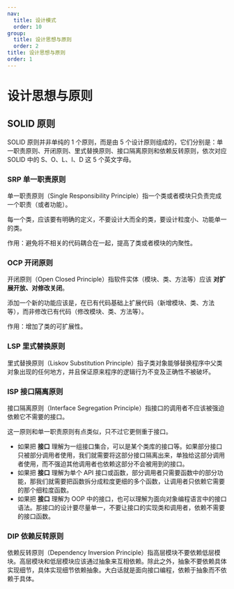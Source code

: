 ```yaml
---
nav:
  title: 设计模式
  order: 10
group:
  title: 设计思想与原则
  order: 2
title: 设计思想与原则
order: 1
---
```


# 设计思想与原则

## SOLID 原则

SOLID 原则并非单纯的 1 个原则，而是由 5 个设计原则组成的，它们分别是：单一职责原则、开闭原则、里式替换原则、接口隔离原则和依赖反转原则，依次对应 SOLID 中的 S、O、L、I、D 这 5 个英文字母。

### SRP 单一职责原则

单一职责原则（Single Responsibility Principle）指一个类或者模块只负责完成一个职责（或者功能）。

每一个类，应该要有明确的定义，不要设计大而全的类，要设计粒度小、功能单一的类。

作用：避免将不相关的代码耦合在一起，提高了类或者模块的内聚性。

### OCP 开闭原则

开闭原则（Open Closed Principle）指软件实体（模块、类、方法等）应该 **对扩展开放、对修改关闭**。

添加一个新的功能应该是，在已有代码基础上扩展代码（新增模块、类、方法等），而非修改已有代码（修改模块、类、方法等）。

作用：增加了类的可扩展性。

### LSP 里式替换原则

里式替换原则（Liskov Substitution Principle）指子类对象能够替换程序中父类对象出现的任何地方，并且保证原来程序的逻辑行为不变及正确性不被破坏。

### ISP 接口隔离原则

接口隔离原则（Interface Segregation Principle）指接口的调用者不应该被强迫依赖它不需要的接口。

这一原则和单一职责原则有点类似，只不过它更侧重于接口。

- 如果把 **接口** 理解为一组接口集合，可以是某个类库的接口等。如果部分接口只被部分调用者使用，我们就需要将这部分接口隔离出来，单独给这部分调用者使用，而不强迫其他调用者也依赖这部分不会被用到的接口。
- 如果把 **接口** 理解为单个 API 接口或函数，部分调用者只需要函数中的部分功能，那我们就需要把函数拆分成粒度更细的多个函数，让调用者只依赖它需要的那个细粒度函数。
- 如果把 **接口** 理解为 OOP 中的接口，也可以理解为面向对象编程语言中的接口语法。那接口的设计要尽量单一，不要让接口的实现类和调用者，依赖不需要的接口函数。

### DIP 依赖反转原则

依赖反转原则（Dependency Inversion Principle）指高层模块不要依赖低层模块。高层模块和低层模块应该通过抽象来互相依赖。除此之外，抽象不要依赖具体实现细节，具体实现细节依赖抽象。大白话就是面向接口编程，依赖于抽象而不依赖于具体。
